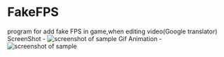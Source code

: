 # FakeFPS
program for add fake FPS in game,when editing video(Google translator)
ScreenShot -
![screenshot of sample](https://github.com/lif0/FakeFPS-CSharp/blob/master/for%20github/img.png)
Gif Animation -
![screenshot of sample](https://github.com/lif0/FakeFPS-CSharp/blob/master/for%20github/img-clip.gif)
